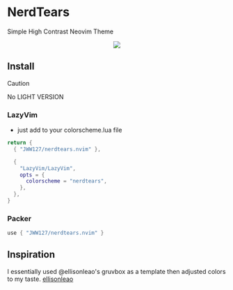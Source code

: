 # NerdTears

Simple High Contrast Neovim Theme

<div align="center">
    <img src="https://res.cloudinary.com/dpc3zrcvs/image/upload/t_700 nerdtears/v1747933214/nerdtears-demo_d6c3hu.png">
</div>

## Install

> [!CAUTION]
> No LIGHT VERSION

### LazyVim

- just add to your colorscheme.lua file

```lua
return {
  { "JWW127/nerdtears.nvim" },

  {
    "LazyVim/LazyVim",
    opts = {
      colorscheme = "nerdtears",
    },
  },
}
```

### Packer

```lua
use { "JWW127/nerdtears.nvim" }
```

## Inspiration

I essentially used @ellisonleao's gruvbox as a template then adjusted colors to my taste.
[ellisonleao](https://github.com/ellisonleao)

